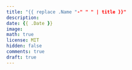 ```yaml
---
title: "{{ replace .Name "-" " " | title }}"
description: 
date: {{ .Date }}
image: 
math: true
license: MIT
hidden: false
comments: true
draft: true
---
```

